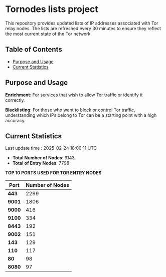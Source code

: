 # Tornodes lists project

This repository provides updated lists of IP addresses associated with Tor relay nodes. The lists are refreshed every 30 minutes to ensure they reflect the most current state of the Tor network.

## Table of Contents

- [Purpose and Usage](#purpose-and-usage)
- [Current Statistics](#current-statistics)


## Purpose and Usage

**Enrichment**: For services that wish to allow Tor traffic or identify it correctly.

**Blacklisting**: For those who want to block or control Tor traffic, understanding which IPs belong to Tor can be a starting point with a high accuracy.

## Current Statistics

Last update time : 2025-02-24 18:00:11 UTC

- **Total Number of Nodes**: 9143
- **Total of Entry Nodes**: 7798

**TOP 10 PORTS USED FOR TOR ENTRY NODES**

| **Port** | **Number of Nodes** |
|------|-----------------|
| **443**   | 2299  |
| **9001**   | 1806  |
| **9000**   | 416  |
| **9100**   | 334  |
| **8443**   | 192  |
| **9002**   | 151  |
| **143**   | 129  |
| **110**   | 117  |
| **80**   | 98  |
| **8080**   | 97  |

